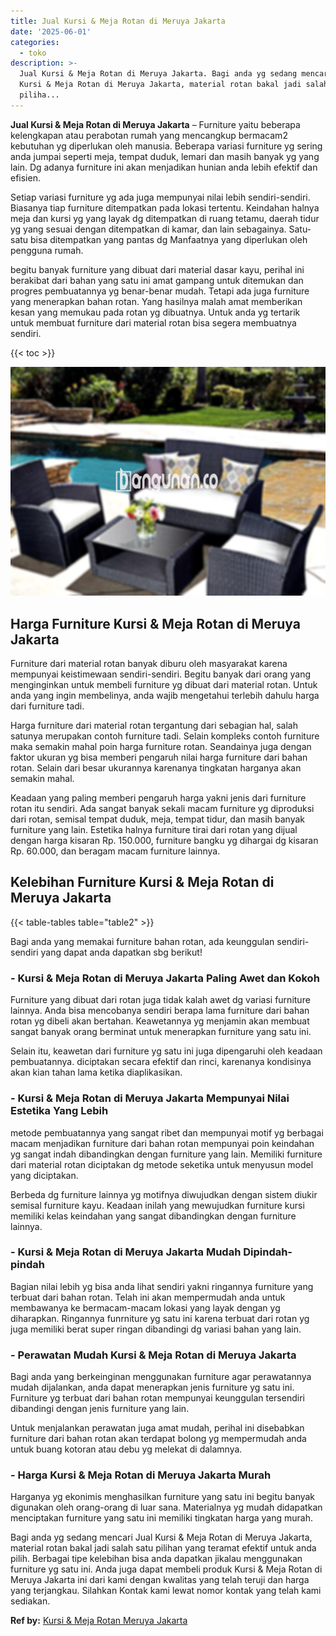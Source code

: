 ```yaml
---
title: Jual Kursi & Meja Rotan di Meruya Jakarta
date: '2025-06-01'
categories:
  - toko
description: >-
  Jual Kursi & Meja Rotan di Meruya Jakarta. Bagi anda yg sedang mencari Jual
  Kursi & Meja Rotan di Meruya Jakarta, material rotan bakal jadi salah satu
  piliha...
---
```


**Jual Kursi & Meja Rotan di Meruya Jakarta** – Furniture yaitu beberapa kelengkapan atau perabotan rumah yang mencangkup bermacam2 kebutuhan yg diperlukan oleh manusia. Beberapa variasi furniture yg sering anda jumpai seperti meja, tempat duduk, lemari dan masih banyak yg yang lain. Dg adanya furniture ini akan menjadikan hunian anda lebih efektif dan efisien.

Setiap variasi furniture yg ada juga mempunyai nilai lebih sendiri-sendiri. Biasanya tiap furniture ditempatkan pada lokasi tertentu. Keindahan halnya meja dan kursi yg yang layak dg ditempatkan di ruang tetamu, daerah tidur yg yang sesuai dengan ditempatkan di kamar, dan lain sebagainya. Satu-satu bisa ditempatkan yang pantas dg Manfaatnya yang diperlukan oleh pengguna rumah.

begitu banyak furniture yang dibuat dari material dasar kayu, perihal ini berakibat dari bahan yang satu ini amat gampang untuk ditemukan dan progres pembuatannya yg benar-benar mudah. Tetapi ada juga furniture yang menerapkan bahan rotan. Yang hasilnya malah amat memberikan kesan yang memukau pada rotan yg dibuatnya. Untuk anda yg tertarik untuk membuat furniture dari material rotan bisa segera membuatnya sendiri.

{{< toc >}}

![Jual Kursi & Meja Rotan di Meruya Jakarta](/images/kursi-meja-rotan-murah40.png)

## Harga Furniture Kursi & Meja Rotan di Meruya Jakarta

Furniture dari material rotan banyak diburu oleh masyarakat karena mempunyai keistimewaan sendiri-sendiri. Begitu banyak dari orang yang menginginkan untuk membeli furniture yg dibuat dari material rotan. Untuk anda yang ingin membelinya, anda wajib mengetahui terlebih dahulu harga dari furniture tadi.

Harga furniture dari material rotan tergantung dari sebagian hal, salah satunya merupakan contoh furniture tadi. Selain kompleks contoh furniture maka semakin mahal poin harga furniture rotan. Seandainya juga dengan faktor ukuran yg bisa memberi pengaruh nilai harga furniture dari bahan rotan. Selain dari besar ukurannya karenanya tingkatan harganya akan semakin mahal.

Keadaan yang paling memberi pengaruh harga yakni jenis dari furniture rotan itu sendiri. Ada sangat banyak sekali macam furniture yg diproduksi dari rotan, semisal tempat duduk, meja, tempat tidur, dan masih banyak furniture yang lain. Estetika halnya furniture tirai dari rotan yang dijual dengan harga kisaran Rp. 150.000, furniture bangku yg dihargai dg kisaran Rp. 60.000, dan beragam macam furniture lainnya.

## Kelebihan Furniture Kursi & Meja Rotan di Meruya Jakarta

{{< table-tables table="table2" >}}

Bagi anda yang memakai furniture bahan rotan, ada keunggulan sendiri-sendiri yang dapat anda dapatkan sbg berikut!

### \- Kursi & Meja Rotan di Meruya Jakarta Paling Awet dan Kokoh

Furniture yang dibuat dari rotan juga tidak kalah awet dg variasi furniture lainnya. Anda bisa mencobanya sendiri berapa lama furniture dari bahan rotan yg dibeli akan bertahan. Keawetannya yg menjamin akan membuat sangat banyak orang berminat untuk menerapkan furniture yang satu ini.

Selain itu, keawetan dari furniture yg satu ini juga dipengaruhi oleh keadaan pembuatannya. diciptakan secara efektif dan rinci, karenanya kondisinya akan kian tahan lama ketika diaplikasikan.

### \- Kursi & Meja Rotan di Meruya Jakarta Mempunyai Nilai Estetika Yang Lebih

metode pembuatannya yang sangat ribet dan mempunyai motif yg berbagai macam menjadikan furniture dari bahan rotan mempunyai poin keindahan yg sangat indah dibandingkan dengan furniture yang lain. Memiliki furniture dari material rotan diciptakan dg metode seketika untuk menyusun model yang diciptakan.

Berbeda dg furniture lainnya yg motifnya diwujudkan dengan sistem diukir semisal furniture kayu. Keadaan inilah yang mewujudkan furniture kursi memiliki kelas keindahan yang sangat dibandingkan dengan furniture lainnya.

### \- Kursi & Meja Rotan di Meruya Jakarta Mudah Dipindah-pindah

Bagian nilai lebih yg bisa anda lihat sendiri yakni ringannya furniture yang terbuat dari bahan rotan. Telah ini akan mempermudah anda untuk membawanya ke bermacam-macam lokasi yang layak dengan yg diharapkan. Ringannya funrniture yg satu ini karena terbuat dari rotan yg juga memiliki berat super ringan dibandingi dg variasi bahan yang lain.

### \- Perawatan Mudah Kursi & Meja Rotan di Meruya Jakarta

Bagi anda yang berkeinginan menggunakan furniture agar perawatannya mudah dijalankan, anda dapat menerapkan jenis furniture yg satu ini. Furniture yg terbuat dari bahan rotan mempunyai keunggulan tersendiri dibandingi dengan jenis furniture yang lain.

Untuk menjalankan perawatan juga amat mudah, perihal ini disebabkan furniture dari bahan rotan akan terdapat bolong yg mempermudah anda untuk buang kotoran atau debu yg melekat di dalamnya.

### \- Harga Kursi & Meja Rotan di Meruya Jakarta Murah

Harganya yg ekonimis menghasilkan furniture yang satu ini begitu banyak digunakan oleh orang-orang di luar sana. Materialnya yg mudah didapatkan menciptakan furniture yang satu ini memiliki tingkatan harga yang murah.

Bagi anda yg sedang mencari Jual Kursi & Meja Rotan di Meruya Jakarta, material rotan bakal jadi salah satu pilihan yang teramat efektif untuk anda pilih. Berbagai tipe kelebihan bisa anda dapatkan jikalau menggunakan furniture yg satu ini. Anda juga dapat membeli produk Kursi & Meja Rotan di Meruya Jakarta ini dari kami dengan kwalitas yang telah teruji dan harga yang terjangkau. Silahkan Kontak kami lewat nomor kontak yang telah kami sediakan.

**Ref by:** [Kursi & Meja Rotan Meruya Jakarta](https://id.wikipedia.org/wiki/Kursi)
